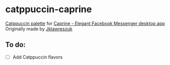 # catppuccin-caprine
[Catppuccin palette](https://github.com/catppuccin) for [Caprine - Elegant Facebook Messenger desktop app](https://github.com/sindresorhus/caprine#readme)
<br>
Originally made by [Jklawreszuk](https://gist.github.com/Jklawreszuk/74bebd37ea9e64fc0dc58ca5001ebae6)

## To do:
- [ ] Add Catppuccin flavors
